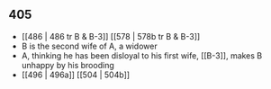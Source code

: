 ## 405
- [[486 | 486 tr B &amp; B-3]] [[578 | 578b tr B &amp; B-3]] 
- B is the second wife of A, a widower
- A, thinking he has been disloyal to his first wife, [[B-3]], makes B unhappy by his brooding
- [[496 | 496a]] [[504 | 504b]] 

